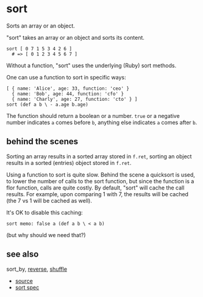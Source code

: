 
# sort

Sorts an array or an object.

"sort" takes an array or an object and sorts its content.

```
sort [ 0 7 1 5 3 4 2 6 ]
  # => [ 0 1 2 3 4 5 6 7 ]
```

Without a function, "sort" uses the underlying (Ruby) sort methods.

One can use a function to sort in specific ways:
```
[ { name: 'Alice', age: 33, function: 'ceo' }
  { name: 'Bob', age: 44, function: 'cfo' }
  { name: 'Charly', age: 27, function: 'cto' } ]
sort (def a b \ - a.age b.age)
```

The function should return a boolean or a number. `true` or a negative
number indicates `a` comes  before `b`, anything else indicates `a`
comes after `b`.

## behind the scenes

Sorting an array results in a sorted array stored in `f.ret`, sorting
an object results in a sorted (entries) object stored in `f.ret`.

Using a function to sort is quite slow. Behind the scene a quicksort is
used, to lower the number of calls to the sort function, but since
the function is a flor function, calls are quite costly.
By default, "sort" will cache the call results. For example, upon
comparing 1 with 7, the results will be cached (the 7 vs 1 will be cached
as well).

It's OK to disable this caching:
```
sort memo: false a (def a b \ < a b)
```
(but why should we need that?)

## see also

sort_by, [reverse](reverse.md), [shuffle](shuffle.md)


* [source](https://github.com/floraison/flor/tree/master/lib/flor/pcore/sort.rb)
* [sort spec](https://github.com/floraison/flor/tree/master/spec/pcore/sort_spec.rb)


